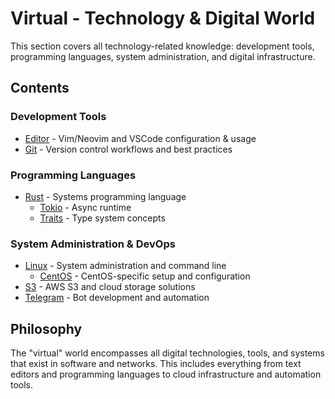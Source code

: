 # Virtual - Technology & Digital World

This section covers all technology-related knowledge: development tools, programming languages, system administration, and digital infrastructure.

## Contents

### Development Tools
- [Editor](development/editor.md) - Vim/Neovim and VSCode configuration & usage
- [Git](development/git/readme.md) - Version control workflows and best practices

### Programming Languages
- [Rust](programming/rust/readme.md) - Systems programming language
  - [Tokio](programming/rust/tokio.md) - Async runtime
  - [Traits](programming/rust/trait.md) - Type system concepts

### System Administration & DevOps
- [Linux](system/linux/readme.md) - System administration and command line
  - [CentOS](system/linux/centos.md) - CentOS-specific setup and configuration
- [S3](system/s3/readme.md) - AWS S3 and cloud storage solutions  
- [Telegram](system/telegram/readme.md) - Bot development and automation

## Philosophy

The "virtual" world encompasses all digital technologies, tools, and systems that exist in software and networks. This includes everything from text editors and programming languages to cloud infrastructure and automation tools. 